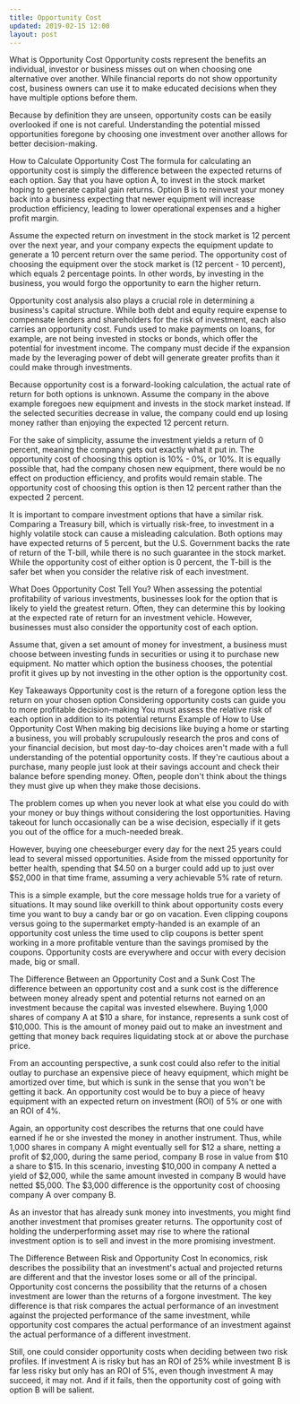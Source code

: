 ```yaml
---
title: Opportunity Cost
updated: 2019-02-15 12:00
layout: post
---
```


What is Opportunity Cost
Opportunity costs represent the benefits an individual, investor or business misses out on when choosing one alternative over another. While financial reports do not show opportunity cost, business owners can use it to make educated decisions when they have multiple options before them.

Because by definition they are unseen, opportunity costs can be easily overlooked if one is not careful. Understanding the potential missed opportunities foregone by choosing one investment over another allows for better decision-making.

How to Calculate Opportunity Cost
The formula for calculating an opportunity cost is simply the difference between the expected returns of each option. Say that you have option A, to invest in the stock market hoping to generate capital gain returns. Option B is to reinvest your money back into a business expecting that newer equipment will increase production efficiency, leading to lower operational expenses and a higher profit margin.

Assume the expected return on investment in the stock market is 12 percent over the next year, and your company expects the equipment update to generate a 10 percent return over the same period. The opportunity cost of choosing the equipment over the stock market is (12 percent - 10 percent), which equals 2 percentage points. In other words, by investing in the business, you would forgo the opportunity to earn the higher return.

Opportunity cost analysis also plays a crucial role in determining a business's capital structure. While both debt and equity require expense to compensate lenders and shareholders for the risk of investment, each also carries an opportunity cost. Funds used to make payments on loans, for example, are not being invested in stocks or bonds, which offer the potential for investment income. The company must decide if the expansion made by the leveraging power of debt will generate greater profits than it could make through investments.

Because opportunity cost is a forward-looking calculation, the actual rate of return for both options is unknown. Assume the company in the above example foregoes new equipment and invests in the stock market instead. If the selected securities decrease in value, the company could end up losing money rather than enjoying the expected 12 percent return.

For the sake of simplicity, assume the investment yields a return of 0 percent, meaning the company gets out exactly what it put in. The opportunity cost of choosing this option is 10% - 0%, or 10%. It is equally possible that, had the company chosen new equipment, there would be no effect on production efficiency, and profits would remain stable. The opportunity cost of choosing this option is then 12 percent rather than the expected 2 percent.

It is important to compare investment options that have a similar risk. Comparing a Treasury bill, which is virtually risk-free, to investment in a highly volatile stock can cause a misleading calculation. Both options may have expected returns of 5 percent, but the U.S. Government backs the rate of return of the T-bill, while there is no such guarantee in the stock market. While the opportunity cost of either option is 0 percent, the T-bill is the safer bet when you consider the relative risk of each investment.

What Does Opportunity Cost Tell You?
When assessing the potential profitability of various investments, businesses look for the option that is likely to yield the greatest return. Often, they can determine this by looking at the expected rate of return for an investment vehicle. However, businesses must also consider the opportunity cost of each option.

Assume that, given a set amount of money for investment, a business must choose between investing funds in securities or using it to purchase new equipment. No matter which option the business chooses, the potential profit it gives up by not investing in the other option is the opportunity cost.

Key Takeaways
Opportunity cost is the return of a foregone option less the return on your chosen option
Considering opportunity costs can guide you to more profitable decision-making
You must assess the relative risk of each option in addition to its potential returns
Example of How to Use Opportunity Cost
When making big decisions like buying a home or starting a business, you will probably scrupulously research the pros and cons of your financial decision, but most day-to-day choices aren't made with a full understanding of the potential opportunity costs. If they're cautious about a purchase, many people just look at their savings account and check their balance before spending money. Often, people don't think about the things they must give up when they make those decisions.

The problem comes up when you never look at what else you could do with your money or buy things without considering the lost opportunities. Having takeout for lunch occasionally can be a wise decision, especially if it gets you out of the office for a much-needed break.

However, buying one cheeseburger every day for the next 25 years could lead to several missed opportunities. Aside from the missed opportunity for better health, spending that $4.50 on a burger could add up to just over $52,000 in that time frame, assuming a very achievable 5% rate of return.

This is a simple example, but the core message holds true for a variety of situations. It may sound like overkill to think about opportunity costs every time you want to buy a candy bar or go on vacation. Even clipping coupons versus going to the supermarket empty-handed is an example of an opportunity cost unless the time used to clip coupons is better spent working in a more profitable venture than the savings promised by the coupons. Opportunity costs are everywhere and occur with every decision made, big or small.

The Difference Between an Opportunity Cost and a Sunk Cost
The difference between an opportunity cost and a sunk cost is the difference between money already spent and potential returns not earned on an investment because the capital was invested elsewhere. Buying 1,000 shares of company A at $10 a share, for instance, represents a sunk cost of $10,000. This is the amount of money paid out to make an investment and getting that money back requires liquidating stock at or above the purchase price.

From an accounting perspective, a sunk cost could also refer to the initial outlay to purchase an expensive piece of heavy equipment, which might be amortized over time, but which is sunk in the sense that you won't be getting it back. An opportunity cost would be to buy a piece of heavy equipment with an expected return on investment (ROI) of 5% or one with an ROI of 4%.

Again, an opportunity cost describes the returns that one could have earned if he or she invested the money in another instrument. Thus, while 1,000 shares in company A might eventually sell for $12 a share, netting a profit of $2,000, during the same period, company B rose in value from $10 a share to $15. In this scenario, investing $10,000 in company A netted a yield of $2,000, while the same amount invested in company B would have netted $5,000. The $3,000 difference is the opportunity cost of choosing company A over company B.

As an investor that has already sunk money into investments, you might find another investment that promises greater returns. The opportunity cost of holding the underperforming asset may rise to where the rational investment option is to sell and invest in the more promising investment.

The Difference Between Risk and Opportunity Cost
In economics, risk describes the possibility that an investment's actual and projected returns are different and that the investor loses some or all of the principal. Opportunity cost concerns the possibility that the returns of a chosen investment are lower than the returns of a forgone investment. The key difference is that risk compares the actual performance of an investment against the projected performance of the same investment, while opportunity cost compares the actual performance of an investment against the actual performance of a different investment.

Still, one could consider opportunity costs when deciding between two risk profiles. If investment A is risky but has an ROI of 25% while investment B is far less risky but only has an ROI of 5%, even though investment A may succeed, it may not. And if it fails, then the opportunity cost of going with option B will be salient.
